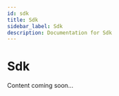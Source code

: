 ```yaml
---
id: sdk
title: Sdk
sidebar_label: Sdk
description: Documentation for Sdk
---
```


# Sdk

Content coming soon...
